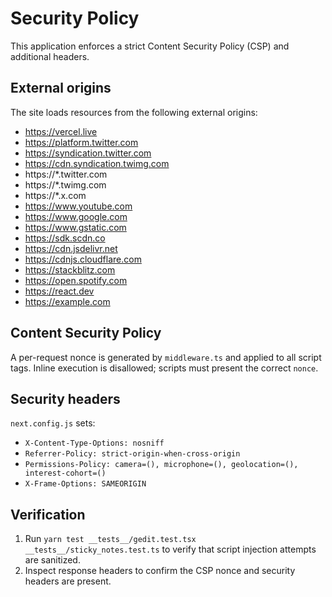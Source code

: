 # Security Policy

This application enforces a strict Content Security Policy (CSP) and additional headers.

## External origins
The site loads resources from the following external origins:

- https://vercel.live
- https://platform.twitter.com
- https://syndication.twitter.com
- https://cdn.syndication.twimg.com
- https://*.twitter.com
- https://*.twimg.com
- https://*.x.com
- https://www.youtube.com
- https://www.google.com
- https://www.gstatic.com
- https://sdk.scdn.co
- https://cdn.jsdelivr.net
- https://cdnjs.cloudflare.com
- https://stackblitz.com
- https://open.spotify.com
- https://react.dev
- https://example.com

## Content Security Policy
A per-request nonce is generated by `middleware.ts` and applied to all script tags.
Inline execution is disallowed; scripts must present the correct `nonce`.

## Security headers
`next.config.js` sets:

- `X-Content-Type-Options: nosniff`
- `Referrer-Policy: strict-origin-when-cross-origin`
- `Permissions-Policy: camera=(), microphone=(), geolocation=(), interest-cohort=()`
- `X-Frame-Options: SAMEORIGIN`

## Verification
1. Run `yarn test __tests__/gedit.test.tsx __tests__/sticky_notes.test.ts`
   to verify that script injection attempts are sanitized.
2. Inspect response headers to confirm the CSP nonce and security headers are present.
